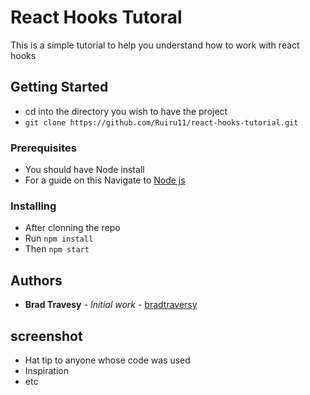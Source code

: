 # React Hooks Tutoral

This is a simple tutorial to help you understand how to work with react hooks

## Getting Started

- cd into the directory you wish to have the project
- `git clone https://github.com/Ruiru11/react-hooks-tutorial.git`

### Prerequisites

- You should have Node install
- For a guide on this Navigate to [Node js](https://nodejs.org/en/download/)


### Installing

-  After clonning the repo
- Run `npm install`
- Then `npm start`


## Authors

* **Brad Travesy** - *Initial work* - [bradtraversy](https://github.com/bradtraversy)


## screenshot

* Hat tip to anyone whose code was used
* Inspiration
* etc

